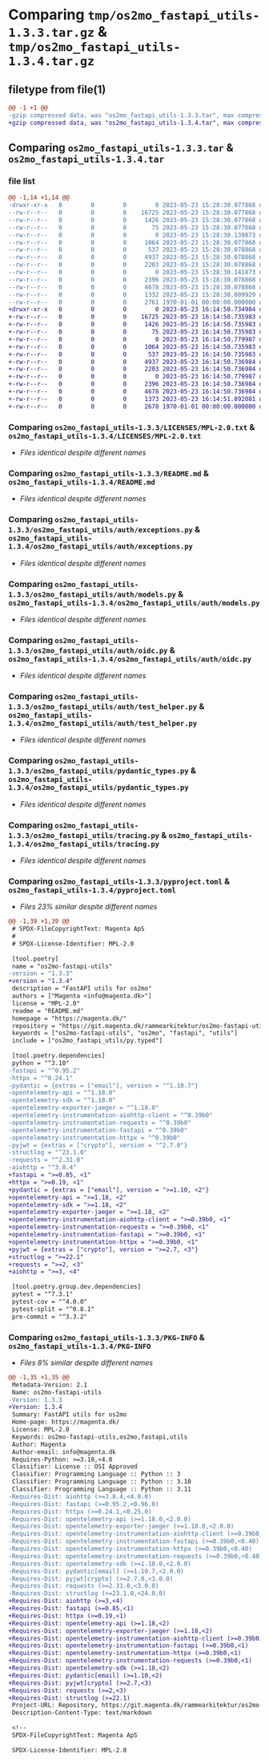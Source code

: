 # Comparing `tmp/os2mo_fastapi_utils-1.3.3.tar.gz` & `tmp/os2mo_fastapi_utils-1.3.4.tar.gz`

## filetype from file(1)

```diff
@@ -1 +1 @@
-gzip compressed data, was "os2mo_fastapi_utils-1.3.3.tar", max compression
+gzip compressed data, was "os2mo_fastapi_utils-1.3.4.tar", max compression
```

## Comparing `os2mo_fastapi_utils-1.3.3.tar` & `os2mo_fastapi_utils-1.3.4.tar`

### file list

```diff
@@ -1,14 +1,14 @@
-drwxr-xr-x   0        0        0        0 2023-05-23 15:28:30.077868 os2mo_fastapi_utils-1.3.3/LICENSES/
--rw-r--r--   0        0        0    16725 2023-05-23 15:28:30.077868 os2mo_fastapi_utils-1.3.3/LICENSES/MPL-2.0.txt
--rw-r--r--   0        0        0     1426 2023-05-23 15:28:30.077868 os2mo_fastapi_utils-1.3.3/README.md
--rw-r--r--   0        0        0       75 2023-05-23 15:28:30.077868 os2mo_fastapi_utils-1.3.3/os2mo_fastapi_utils/__init__.py
--rw-r--r--   0        0        0        0 2023-05-23 15:28:30.139873 os2mo_fastapi_utils-1.3.3/os2mo_fastapi_utils/auth/__init__.py
--rw-r--r--   0        0        0     1064 2023-05-23 15:28:30.077868 os2mo_fastapi_utils-1.3.3/os2mo_fastapi_utils/auth/exceptions.py
--rw-r--r--   0        0        0      537 2023-05-23 15:28:30.078868 os2mo_fastapi_utils-1.3.3/os2mo_fastapi_utils/auth/models.py
--rw-r--r--   0        0        0     4937 2023-05-23 15:28:30.078868 os2mo_fastapi_utils-1.3.3/os2mo_fastapi_utils/auth/oidc.py
--rw-r--r--   0        0        0     2203 2023-05-23 15:28:30.078868 os2mo_fastapi_utils-1.3.3/os2mo_fastapi_utils/auth/test_helper.py
--rw-r--r--   0        0        0        0 2023-05-23 15:28:30.141873 os2mo_fastapi_utils-1.3.3/os2mo_fastapi_utils/py.typed
--rw-r--r--   0        0        0     2396 2023-05-23 15:28:30.078868 os2mo_fastapi_utils-1.3.3/os2mo_fastapi_utils/pydantic_types.py
--rw-r--r--   0        0        0     4678 2023-05-23 15:28:30.078868 os2mo_fastapi_utils-1.3.3/os2mo_fastapi_utils/tracing.py
--rw-r--r--   0        0        0     1332 2023-05-23 15:28:30.809929 os2mo_fastapi_utils-1.3.3/pyproject.toml
--rw-r--r--   0        0        0     2761 1970-01-01 00:00:00.000000 os2mo_fastapi_utils-1.3.3/PKG-INFO
+drwxr-xr-x   0        0        0        0 2023-05-23 16:14:50.734984 os2mo_fastapi_utils-1.3.4/LICENSES/
+-rw-r--r--   0        0        0    16725 2023-05-23 16:14:50.735983 os2mo_fastapi_utils-1.3.4/LICENSES/MPL-2.0.txt
+-rw-r--r--   0        0        0     1426 2023-05-23 16:14:50.735983 os2mo_fastapi_utils-1.3.4/README.md
+-rw-r--r--   0        0        0       75 2023-05-23 16:14:50.735983 os2mo_fastapi_utils-1.3.4/os2mo_fastapi_utils/__init__.py
+-rw-r--r--   0        0        0        0 2023-05-23 16:14:50.779987 os2mo_fastapi_utils-1.3.4/os2mo_fastapi_utils/auth/__init__.py
+-rw-r--r--   0        0        0     1064 2023-05-23 16:14:50.735983 os2mo_fastapi_utils-1.3.4/os2mo_fastapi_utils/auth/exceptions.py
+-rw-r--r--   0        0        0      537 2023-05-23 16:14:50.735983 os2mo_fastapi_utils-1.3.4/os2mo_fastapi_utils/auth/models.py
+-rw-r--r--   0        0        0     4937 2023-05-23 16:14:50.736984 os2mo_fastapi_utils-1.3.4/os2mo_fastapi_utils/auth/oidc.py
+-rw-r--r--   0        0        0     2203 2023-05-23 16:14:50.736984 os2mo_fastapi_utils-1.3.4/os2mo_fastapi_utils/auth/test_helper.py
+-rw-r--r--   0        0        0        0 2023-05-23 16:14:50.779987 os2mo_fastapi_utils-1.3.4/os2mo_fastapi_utils/py.typed
+-rw-r--r--   0        0        0     2396 2023-05-23 16:14:50.736984 os2mo_fastapi_utils-1.3.4/os2mo_fastapi_utils/pydantic_types.py
+-rw-r--r--   0        0        0     4678 2023-05-23 16:14:50.736984 os2mo_fastapi_utils-1.3.4/os2mo_fastapi_utils/tracing.py
+-rw-r--r--   0        0        0     1373 2023-05-23 16:14:51.892081 os2mo_fastapi_utils-1.3.4/pyproject.toml
+-rw-r--r--   0        0        0     2678 1970-01-01 00:00:00.000000 os2mo_fastapi_utils-1.3.4/PKG-INFO
```

### Comparing `os2mo_fastapi_utils-1.3.3/LICENSES/MPL-2.0.txt` & `os2mo_fastapi_utils-1.3.4/LICENSES/MPL-2.0.txt`

 * *Files identical despite different names*

### Comparing `os2mo_fastapi_utils-1.3.3/README.md` & `os2mo_fastapi_utils-1.3.4/README.md`

 * *Files identical despite different names*

### Comparing `os2mo_fastapi_utils-1.3.3/os2mo_fastapi_utils/auth/exceptions.py` & `os2mo_fastapi_utils-1.3.4/os2mo_fastapi_utils/auth/exceptions.py`

 * *Files identical despite different names*

### Comparing `os2mo_fastapi_utils-1.3.3/os2mo_fastapi_utils/auth/models.py` & `os2mo_fastapi_utils-1.3.4/os2mo_fastapi_utils/auth/models.py`

 * *Files identical despite different names*

### Comparing `os2mo_fastapi_utils-1.3.3/os2mo_fastapi_utils/auth/oidc.py` & `os2mo_fastapi_utils-1.3.4/os2mo_fastapi_utils/auth/oidc.py`

 * *Files identical despite different names*

### Comparing `os2mo_fastapi_utils-1.3.3/os2mo_fastapi_utils/auth/test_helper.py` & `os2mo_fastapi_utils-1.3.4/os2mo_fastapi_utils/auth/test_helper.py`

 * *Files identical despite different names*

### Comparing `os2mo_fastapi_utils-1.3.3/os2mo_fastapi_utils/pydantic_types.py` & `os2mo_fastapi_utils-1.3.4/os2mo_fastapi_utils/pydantic_types.py`

 * *Files identical despite different names*

### Comparing `os2mo_fastapi_utils-1.3.3/os2mo_fastapi_utils/tracing.py` & `os2mo_fastapi_utils-1.3.4/os2mo_fastapi_utils/tracing.py`

 * *Files identical despite different names*

### Comparing `os2mo_fastapi_utils-1.3.3/pyproject.toml` & `os2mo_fastapi_utils-1.3.4/pyproject.toml`

 * *Files 23% similar despite different names*

```diff
@@ -1,39 +1,39 @@
 # SPDX-FileCopyrightText: Magenta ApS
 #
 # SPDX-License-Identifier: MPL-2.0
 
 [tool.poetry]
 name = "os2mo-fastapi-utils"
-version = "1.3.3"
+version = "1.3.4"
 description = "FastAPI utils for os2mo"
 authors = ["Magenta <info@magenta.dk>"]
 license = "MPL-2.0"
 readme = "README.md"
 homepage = "https://magenta.dk/"
 repository = "https://git.magenta.dk/rammearkitektur/os2mo-fastapi-utils"
 keywords = ["os2mo-fastapi-utils", "os2mo", "fastapi", "utils"]
 include = ["os2mo_fastapi_utils/py.typed"]
 
 [tool.poetry.dependencies]
 python = "^3.10"
-fastapi = "^0.95.2"
-httpx = "^0.24.1"
-pydantic = {extras = ["email"], version = "^1.10.7"}
-opentelemetry-api = "^1.18.0"
-opentelemetry-sdk = "^1.18.0"
-opentelemetry-exporter-jaeger = "^1.18.0"
-opentelemetry-instrumentation-aiohttp-client = "^0.39b0"
-opentelemetry-instrumentation-requests = "^0.39b0"
-opentelemetry-instrumentation-fastapi = "^0.39b0"
-opentelemetry-instrumentation-httpx = "^0.39b0"
-pyjwt = {extras = ["crypto"], version = "^2.7.0"}
-structlog = "^23.1.0"
-requests = "^2.31.0"
-aiohttp = "^3.8.4"
+fastapi = ">=0.85, <1"
+httpx = ">=0.19, <1"
+pydantic = {extras = ["email"], version = ">=1.10, <2"}
+opentelemetry-api = ">=1.18, <2"
+opentelemetry-sdk = ">=1.18, <2"
+opentelemetry-exporter-jaeger = ">=1.18, <2"
+opentelemetry-instrumentation-aiohttp-client = ">=0.39b0, <1"
+opentelemetry-instrumentation-requests = ">=0.39b0, <1"
+opentelemetry-instrumentation-fastapi = ">=0.39b0, <1"
+opentelemetry-instrumentation-httpx = ">=0.39b0, <1"
+pyjwt = {extras = ["crypto"], version = ">=2.7, <3"}
+structlog = ">=22.1"
+requests = ">=2, <3"
+aiohttp = ">=3, <4"
 
 [tool.poetry.group.dev.dependencies]
 pytest = "^7.3.1"
 pytest-cov = "^4.0.0"
 pytest-split = "^0.8.1"
 pre-commit = "^3.3.2"
```

### Comparing `os2mo_fastapi_utils-1.3.3/PKG-INFO` & `os2mo_fastapi_utils-1.3.4/PKG-INFO`

 * *Files 8% similar despite different names*

```diff
@@ -1,35 +1,35 @@
 Metadata-Version: 2.1
 Name: os2mo-fastapi-utils
-Version: 1.3.3
+Version: 1.3.4
 Summary: FastAPI utils for os2mo
 Home-page: https://magenta.dk/
 License: MPL-2.0
 Keywords: os2mo-fastapi-utils,os2mo,fastapi,utils
 Author: Magenta
 Author-email: info@magenta.dk
 Requires-Python: >=3.10,<4.0
 Classifier: License :: OSI Approved
 Classifier: Programming Language :: Python :: 3
 Classifier: Programming Language :: Python :: 3.10
 Classifier: Programming Language :: Python :: 3.11
-Requires-Dist: aiohttp (>=3.8.4,<4.0.0)
-Requires-Dist: fastapi (>=0.95.2,<0.96.0)
-Requires-Dist: httpx (>=0.24.1,<0.25.0)
-Requires-Dist: opentelemetry-api (>=1.18.0,<2.0.0)
-Requires-Dist: opentelemetry-exporter-jaeger (>=1.18.0,<2.0.0)
-Requires-Dist: opentelemetry-instrumentation-aiohttp-client (>=0.39b0,<0.40)
-Requires-Dist: opentelemetry-instrumentation-fastapi (>=0.39b0,<0.40)
-Requires-Dist: opentelemetry-instrumentation-httpx (>=0.39b0,<0.40)
-Requires-Dist: opentelemetry-instrumentation-requests (>=0.39b0,<0.40)
-Requires-Dist: opentelemetry-sdk (>=1.18.0,<2.0.0)
-Requires-Dist: pydantic[email] (>=1.10.7,<2.0.0)
-Requires-Dist: pyjwt[crypto] (>=2.7.0,<3.0.0)
-Requires-Dist: requests (>=2.31.0,<3.0.0)
-Requires-Dist: structlog (>=23.1.0,<24.0.0)
+Requires-Dist: aiohttp (>=3,<4)
+Requires-Dist: fastapi (>=0.85,<1)
+Requires-Dist: httpx (>=0.19,<1)
+Requires-Dist: opentelemetry-api (>=1.18,<2)
+Requires-Dist: opentelemetry-exporter-jaeger (>=1.18,<2)
+Requires-Dist: opentelemetry-instrumentation-aiohttp-client (>=0.39b0,<1)
+Requires-Dist: opentelemetry-instrumentation-fastapi (>=0.39b0,<1)
+Requires-Dist: opentelemetry-instrumentation-httpx (>=0.39b0,<1)
+Requires-Dist: opentelemetry-instrumentation-requests (>=0.39b0,<1)
+Requires-Dist: opentelemetry-sdk (>=1.18,<2)
+Requires-Dist: pydantic[email] (>=1.10,<2)
+Requires-Dist: pyjwt[crypto] (>=2.7,<3)
+Requires-Dist: requests (>=2,<3)
+Requires-Dist: structlog (>=22.1)
 Project-URL: Repository, https://git.magenta.dk/rammearkitektur/os2mo-fastapi-utils
 Description-Content-Type: text/markdown
 
 <!--
 SPDX-FileCopyrightText: Magenta ApS
 
 SPDX-License-Identifier: MPL-2.0
```

